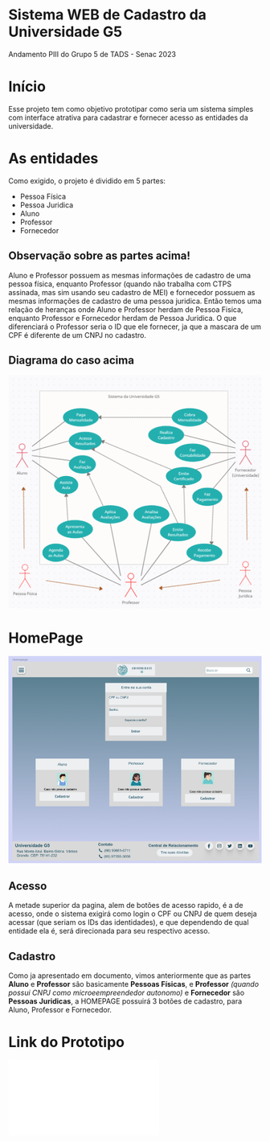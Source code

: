 # Sistema WEB de Cadastro da Universidade G5
Andamento PIII do Grupo 5 de TADS - Senac 2023

# Início
Esse projeto tem como objetivo prototipar como seria um sistema simples com interface atrativa para cadastrar e fornecer acesso as entidades da universidade.

# As entidades
Como exigido, o projeto é dividido em 5 partes:
- Pessoa Física
- Pessoa Juridica
- Aluno
- Professor
- Fornecedor

## Observação sobre as partes acima! ##

Aluno e Professor possuem as mesmas informações de cadastro de uma pessoa física, enquanto Professor (quando não trabalha com CTPS assinada, mas sim usando seu cadastro de MEI) e fornecedor possuem as mesmas informações de cadastro de uma pessoa juridica. Então temos uma relação de heranças onde Aluno e Professor herdam de Pessoa Fisica, enquanto Professor e Fornecedor herdam de Pessoa Juridica. O que diferenciará o Professor seria o ID que ele fornecer, ja que a mascara de um CPF é diferente de um CNPJ no cadastro.

## Diagrama do caso acima ##

![Diagrama de casos de uso do sistema](/image/diagramn.PNG)

# HomePage

![Pagina Principal](/image/hp.PNG)

## Acesso ##

A metade superior da pagina, alem de botões de acesso rapido, é a de acesso, onde o sistema exigirá como login o CPF ou CNPJ de quem deseja acessar (que seriam os IDs das identidades), e que dependendo de qual entidade ela é, será direcionada para seu respectivo acesso.

## Cadastro ##

Como ja apresentado em documento, vimos anteriormente que as partes **Aluno** e **Professor** são basicamente **Pessoas Físicas**, e **Professor** *(quando possui CNPJ como microeempreendedor autonomo)* e **Fornecedor** são **Pessoas Juridicas**, a HOMEPAGE possuirá 3 botões de cadastro, para Aluno, Professor e Fornecedor.

# Link do Prototipo #

![Clique aqui para baixar (requer a aplicação FIGMA para visualizar)](/Prototipo-Interface-UniversidadeG5-(andamento).fig)


